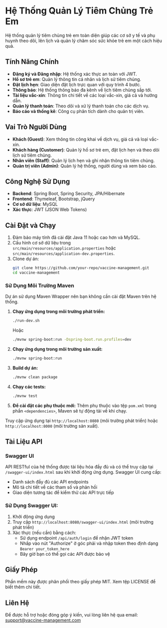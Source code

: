 # Hệ Thống Quản Lý Tiêm Chủng Trẻ Em

Hệ thống quản lý tiêm chủng trẻ em toàn diện giúp các cơ sở y tế và phụ huynh theo dõi, lên lịch và quản lý chăm sóc sức khỏe trẻ em một cách hiệu quả.

## Tính Năng Chính

- **Đăng ký và Đăng nhập**: Hệ thống xác thực an toàn với JWT.
- **Hồ sơ trẻ em**: Quản lý thông tin cá nhân và lịch sử tiêm chủng.
- **Đặt lịch hẹn**: Giao diện đặt lịch trực quan với quy trình 4 bước.
- **Thông báo**: Hệ thống thông báo đa kênh về lịch tiêm chủng sắp tới.
- **Tài liệu vắc-xin**: Thông tin chi tiết về các loại vắc-xin, giá cả và hướng dẫn.
- **Quản lý thanh toán**: Theo dõi và xử lý thanh toán cho các dịch vụ.
- **Báo cáo và thống kê**: Công cụ phân tích dành cho quản trị viên.

## Vai Trò Người Dùng

- **Khách (Guest)**: Xem thông tin công khai về dịch vụ, giá cả và loại vắc-xin.
- **Khách hàng (Customer)**: Quản lý hồ sơ trẻ em, đặt lịch hẹn và theo dõi lịch sử tiêm chủng.
- **Nhân viên (Staff)**: Quản lý lịch hẹn và ghi nhận thông tin tiêm chủng.
- **Quản trị viên (Admin)**: Quản lý hệ thống, người dùng và xem báo cáo.

## Công Nghệ Sử Dụng

- **Backend**: Spring Boot, Spring Security, JPA/Hibernate
- **Frontend**: Thymeleaf, Bootstrap, jQuery
- **Cơ sở dữ liệu**: MySQL
- **Xác thực**: JWT (JSON Web Tokens)

## Cài Đặt và Chạy

1. Đảm bảo máy tính đã cài đặt Java 11 hoặc cao hơn và MySQL.
2. Cấu hình cơ sở dữ liệu trong `src/main/resources/application.properties` hoặc `src/main/resources/application-dev.properties`.
3. Clone dự án:
   ```bash
   git clone https://github.com/your-repo/vaccine-management.git
   cd vaccine-management
   ```

### Sử Dụng Môi Trường Maven

Dự án sử dụng Maven Wrapper nên bạn không cần cài đặt Maven trên hệ thống.

1. **Chạy ứng dụng trong môi trường phát triển:**
   ```bash
   ./run-dev.sh
   ```
   Hoặc
   ```bash
   ./mvnw spring-boot:run -Dspring-boot.run.profiles=dev
   ```

2. **Chạy ứng dụng trong môi trường sản xuất:**
   ```bash
   ./mvnw spring-boot:run
   ```

3. **Build dự án:**
   ```bash
   ./mvnw clean package
   ```

4. **Chạy các tests:**
   ```bash
   ./mvnw test
   ```

5. **Để cài đặt các phụ thuộc mới:**
   Thêm phụ thuộc vào tệp `pom.xml` trong phần `<dependencies>`, Maven sẽ tự động tải về khi chạy.

Truy cập ứng dụng tại `http://localhost:8080` (môi trường phát triển) hoặc `http://localhost:8000` (môi trường sản xuất).

## Tài Liệu API

### Swagger UI

API RESTful của hệ thống được tài liệu hóa đầy đủ và có thể truy cập tại `/swagger-ui/index.html` sau khi khởi động ứng dụng. Swagger UI cung cấp:

- Danh sách đầy đủ các API endpoints
- Mô tả chi tiết về các tham số và phản hồi
- Giao diện tương tác để kiểm thử các API trực tiếp

### Sử Dụng Swagger UI:

1. Khởi động ứng dụng
2. Truy cập `http://localhost:8080/swagger-ui/index.html` (môi trường phát triển)
3. Xác thực (nếu cần) bằng cách:
   - Sử dụng endpoint `/api/auth/login` để nhận JWT token
   - Nhấp vào nút "Authorize" ở góc phải và nhập token theo định dạng `Bearer your_token_here`
   - Bây giờ bạn có thể gọi các API được bảo vệ

## Giấy Phép

Phần mềm này được phân phối theo giấy phép MIT. Xem tệp LICENSE để biết thêm chi tiết.

## Liên Hệ

Để được hỗ trợ hoặc đóng góp ý kiến, vui lòng liên hệ qua email: support@vaccine-management.com